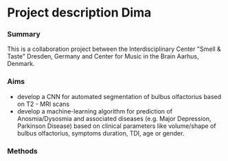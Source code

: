 


# Project description Dima

### Summary
 This is a collaboration project between  the Interdisciplinary Center "Smell & Taste" Dresden, Germany and Center for Music in the Brain Aarhus, Denmark.


### Aims

 - develop a CNN for automated segmentation of bulbus olfactorius based on T2 - MRI scans
 - develop a machine-learning algorithm for prediction of Anosmia/Dysosmia and associated diseases  (e.g. Major Depression, Parkinson Disease) based on clinical parameters like volume/shape of bulbus olfactorius, symptoms duration, TDI,  age or gender.

### Methods  


<!--stackedit_data:
eyJoaXN0b3J5IjpbLTMyNjE3ODE2NCwtMTIwMDY5NTcyLC0xNz
Y5MzIxMDgsLTcxNDYxOTc1Ml19
-->